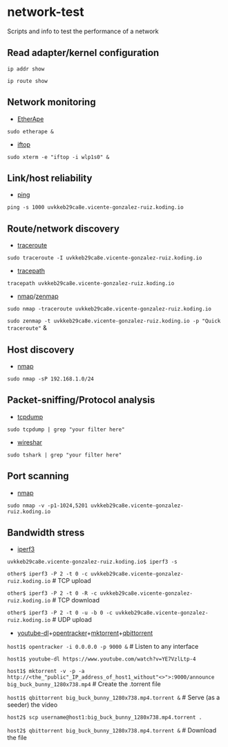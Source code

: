 # network-test
Scripts and info to test the performance of a network

## Read adapter/kernel configuration

`ip addr show`

`ip route show`

## Network monitoring
* [EtherApe](http://etherape.sourceforge.net)

`sudo etherape &`

* [iftop](http://www.ex-parrot.com/pdw/iftop)

`sudo xterm -e "iftop -i wlp1s0" &`

## Link/host reliability
* [ping](http://linux.die.net/man/8/ping)

`ping -s 1000 uvkkeb29ca8e.vicente-gonzalez-ruiz.koding.io`

## Route/network discovery
* [traceroute](http://linux.die.net/man/8/traceroute)

`sudo traceroute -I uvkkeb29ca8e.vicente-gonzalez-ruiz.koding.io`

* [tracepath](http://linux.die.net/man/8/tracepath)

`tracepath uvkkeb29ca8e.vicente-gonzalez-ruiz.koding.io`

* [nmap](https://nmap.org)/[zenmap](https://nmap.org/zenmap)

`sudo nmap -traceroute uvkkeb29ca8e.vicente-gonzalez-ruiz.koding.io`

`sudo zenmap -t uvkkeb29ca8e.vicente-gonzalez-ruiz.koding.io -p "Quick traceroute"` &

## Host discovery
* [nmap](https://nmap.org)

`sudo nmap -sP 192.168.1.0/24`

## Packet-sniffing/Protocol analysis
* [tcpdump](http://www.tcpdump.org)
 
`sudo tcpdump | grep "your filter here"`

* [wireshar](https://www.wireshark.org)

`sudo tshark | grep "your filter here"`

## Port scanning
* [nmap](https://nmap.org)

`sudo nmap -v -p1-1024,5201 uvkkeb29ca8e.vicente-gonzalez-ruiz.koding.io`

## Bandwidth stress
* [iperf3](https://github.com/esnet/iperf)

`uvkkeb29ca8e.vicente-gonzalez-ruiz.koding.io$ iperf3 -s`

`other$ iperf3 -P 2 -t 0 -c uvkkeb29ca8e.vicente-gonzalez-ruiz.koding.io` # TCP upload 

`other$ iperf3 -P 2 -t 0 -R -c uvkkeb29ca8e.vicente-gonzalez-ruiz.koding.io` # TCP download

`other$ iperf3 -P 2 -t 0 -u -b 0 -c uvkkeb29ca8e.vicente-gonzalez-ruiz.koding.io` # UDP upload


* [youtube-dl](https://rg3.github.io/youtube-dl/)+[opentracker](http://erdgeist.org/arts/software/opentracker)+[mktorrent](http://mktorrent.sourceforge.net)+[qbittorrent](http://www.qbittorrent.org)

`host1$ opentracker -i 0.0.0.0 -p 9000 &` # Listen to any interface

`host1$ youtube-dl https://www.youtube.com/watch?v=YE7VzlLtp-4`

`host1$ mktorrent -v -p -a http://<the_"public"_IP_address_of_host1_without"<>">:9000/announce big_buck_bunny_1280x738.mp4` # Create the .torrent file

`host1$ qbittorrent big_buck_bunny_1280x738.mp4.torrent &` # Serve (as a seeder) the video

`host2$ scp username@host1:big_buck_bunny_1280x738.mp4.torrent .`

`host2$ qbittorrent big_buck_bunny_1280x738.mp4.torrent &` # Download the file

